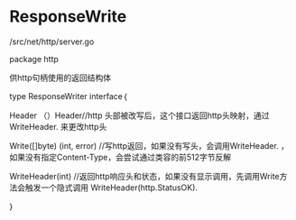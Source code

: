 # ResponseWrite

/src/net/http/server.go

package http

供http句柄使用的返回结构体

type ResponseWriter interface｛

Header （）Header//http 头部被改写后，这个接口返回http头映射，通过WriteHeader. 来更改http头

Write\(\[\]byte\) \(int, error\) //写http返回，如果没有写头，会调用WriteHeader. ，如果没有指定Content-Type，会尝试通过类容的前512字节反解

WriteHeader\(int\) //返回http响应头和状态，如果没有显示调用，先调用Write方法会触发一个隐式调用 WriteHeader\(http.StatusOK\).

｝

